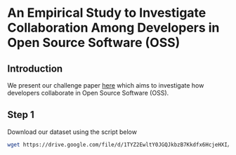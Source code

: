 # An Empirical Study to Investigate Collaboration Among Developers in Open Source Software (OSS)

## Introduction

We present our challenge paper [here](https://msr2023-challenge.hotcrp.com/paper/6?cap=hcav6MHcVLkyejDfgegVtxLKcEkWB)
which aims to investigate how developers collaborate in Open Source Software (OSS).

## Step 1

Download our dataset using the script below

```sh
wget https://drive.google.com/file/d/1TYZ2EwltY0JGQJkbzB7Kkdfx6HcjeHXI/view?usp=share_link


